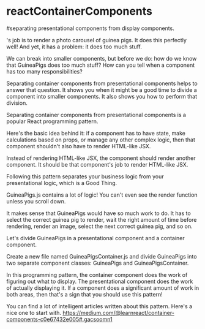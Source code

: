 # reactContainerComponents

#separating presentational components from display components.

<GuineaPigs />'s job is to render a photo carousel of guinea pigs. It does this perfectly well! And yet, it has a problem: it does too much stuff.

We can break <GuineaPigs /> into smaller components, but before we do: how do we know that GuineaPigs does too much stuff? How can you tell when a component has too many responsibilities?

Separating container components from presentational components helps to answer that question. It shows you when it might be a good time to divide a component into smaller components. It also shows you how to perform that division.

Separating container components from presentational components is a popular React programming pattern.

Here's the basic idea behind it: if a component has to have state, make calculations based on props, or manage any other complex logic, then that component shouldn't also have to render HTML-like JSX.

Instead of rendering HTML-like JSX, the component should render another component. It should be that component's job to render HTML-like JSX.

Following this pattern separates your business logic from your presentational logic, which is a Good Thing.

GuineaPigs.js contains a lot of logic! You can't even see the render function unless you scroll down.

It makes sense that GuineaPigs would have so much work to do. It has to select the correct guinea pig to render, wait the right amount of time before rendering, render an image, select the next correct guinea pig, and so on.

Let's divide GuineaPigs in a presentational component and a container component.

Create a new file named GuineaPigsContainer.js and divide GuineaPigs into two separate component classes: GuineaPigs and GuineaPigsContainer.

In this programming pattern, the container component does the work of figuring out what to display. The presentational component does the work of actually displaying it. If a component does a significant amount of work in both areas, then that's a sign that you should use this pattern!

You can find a lot of intelligent articles written about this pattern. Here's a nice one to start with. https://medium.com/@learnreact/container-components-c0e67432e005#.gacsoomn1
